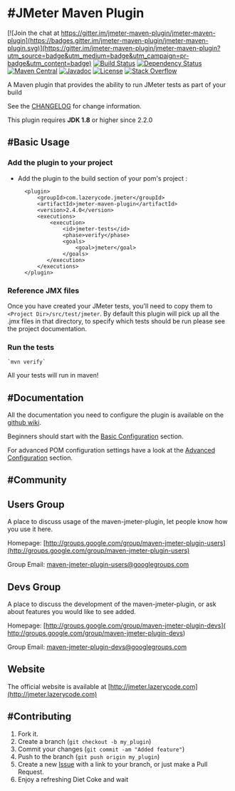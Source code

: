 #JMeter Maven Plugin
=================================

[![Join the chat at https://gitter.im/jmeter-maven-plugin/jmeter-maven-plugin](https://badges.gitter.im/jmeter-maven-plugin/jmeter-maven-plugin.svg)](https://gitter.im/jmeter-maven-plugin/jmeter-maven-plugin?utm_source=badge&utm_medium=badge&utm_campaign=pr-badge&utm_content=badge)
[![Build Status](https://travis-ci.org/jmeter-maven-plugin/jmeter-maven-plugin.svg?branch=master)](https://travis-ci.org/jmeter-maven-plugin/jmeter-maven-plugin)
[![Dependency Status](https://www.versioneye.com/user/projects/56e686a3df573d00495abe1d/badge.svg?style=flat)](https://www.versioneye.com/user/projects/56e686a3df573d00495abe1d)
[![Maven Central](https://maven-badges.herokuapp.com/maven-central/com.lazerycode.jmeter/jmeter-maven-plugin/badge.svg)](https://maven-badges.herokuapp.com/maven-central/com.lazerycode.jmeter/jmeter-maven-plugin)
[![Javadoc](https://javadoc-emblem.rhcloud.com/doc/com.lazerycode.jmeter/jmeter-maven-plugin/badge.svg)](http://www.javadoc.io/doc/com.lazerycode.jmeter/jmeter-maven-plugin)
[![License](http://img.shields.io/:license-apache-brightgreen.svg)](http://www.apache.org/licenses/LICENSE-2.0.html)
[![Stack Overflow](https://img.shields.io/:stack%20overflow-jmeter_maven_plugin-brightgreen.svg)](https://stackoverflow.com/questions/tagged/jmeter-maven-plugin)

A Maven plugin that provides the ability to run JMeter tests as part of your build

See the [CHANGELOG](https://github.com/jmeter-maven-plugin/jmeter-maven-plugin/blob/master/CHANGELOG.md) for change information.  

This plugin requires **JDK 1.8** or higher since 2.2.0

#Basic Usage
-----

### Add the plugin to your project

* Add the plugin to the build section of your pom's project :

		<plugin>
			<groupId>com.lazerycode.jmeter</groupId>
			<artifactId>jmeter-maven-plugin</artifactId>
			<version>2.4.0</version>
			<executions>
				<execution>
					<id>jmeter-tests</id>
					<phase>verify</phase>
					<goals>
						<goal>jmeter</goal>
					</goals>
			   </execution>
			</executions>
		</plugin>

### Reference JMX files

Once you have created your JMeter tests, you'll need to copy them to `<Project Dir>/src/test/jmeter`.  By default this plugin will pick up all the .jmx files in that directory, to specify which tests should be run please see the project documentation.

### Run the tests

	`mvn verify`

All your tests will run in maven!

#Documentation
-----

All the documentation you need to configure the plugin is available on the [github wiki](https://github.com/Ronnie76er/jmeter-maven-plugin/wiki).

Beginners should start with the [Basic Configuration](https://github.com/Ronnie76er/jmeter-maven-plugin/wiki/Basic-Configuration) section.

For advanced POM configuration settings have a look at the [Advanced Configuration](https://github.com/Ronnie76er/jmeter-maven-plugin/wiki/Advanced-Configuration) section.

#Community
-----

## Users Group

A place to discuss usage of the maven-jmeter-plugin, let people know how you use it here.

Homepage: [http://groups.google.com/group/maven-jmeter-plugin-users](http://groups.google.com/group/maven-jmeter-plugin-users)

Group Email: [maven-jmeter-plugin-users@googlegroups.com](mailto:maven-jmeter-plugin-users@googlegroups.com)

## Devs Group

A place to discuss the development of the maven-jmeter-plugin, or ask about features you would like to see added.

Homepage: [http://groups.google.com/group/maven-jmeter-plugin-devs]( http://groups.google.com/group/maven-jmeter-plugin-devs)

Group Email: [maven-jmeter-plugin-devs@googlegroups.com](mailto:maven-jmeter-plugin-devs@googlegroups.com)

## Website

The official website is available at [http://jmeter.lazerycode.com](http://jmeter.lazerycode.com)

#Contributing
------------

1. Fork it.
2. Create a branch (`git checkout -b my_plugin`)
3. Commit your changes (`git commit -am "Added feature"`)
4. Push to the branch (`git push origin my_plugin`)
5. Create a new [Issue](https://github.com/Ronnie76er/jmeter-maven-plugin/issues/new) with a link to your branch, or just make a Pull Request.
6. Enjoy a refreshing Diet Coke and wait
